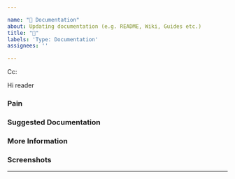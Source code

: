 ```yaml
---

name: "📝 Documentation"
about: Updating documentation (e.g. README, Wiki, Guides etc.) 
title: "📝"
labels: 'Type: Documentation'
assignees: ''

---
```


<!-- These comments automatically delete -->

<!-- **Tip:** Delete parts that are not relevant -->

<!-- Next to Cc:, @ mention users who should be in the loop -->

Cc:

<!-- Replace reader with target audiance-->

Hi reader

### Pain

<!-- Explain the pain you are experiencing -->

### Suggested Documentation

<!-- Short summary of the documentation that should be added -->


### More Information

<!-- Add any other context here -->

### Screenshots

<!-- If applicable, add screenshots to help explain your problem. -->

---
